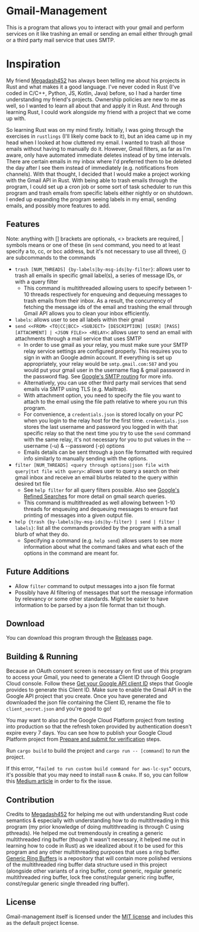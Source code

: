 # Gmail-Management

This is a program that allows you to interact with your gmail and perform services on it like trashing an email or sending an email either through gmail or a third party mail service that uses SMTP.

# Inspiration

My friend [Megadash452](https://github.com/Megadash452) has always been telling me about his projects in Rust and what makes it a good language. I've never coded in Rust (I've coded in C/C++, Python, JS, Kotlin, Java) before, so I had a harder time understanding my friend's projects. Ownership policies are new to me as well, so I wanted to learn all about that and apply it in Rust. And through learning Rust, I could work alongside my friend with a project that we come up with. 

So learning Rust was on my mind firstly. Initially, I was going through the exercises in `rustlings` (I'll likely come back to it), but an idea came up in my head when I looked at how cluttered my email. I wanted to trash all those emails without having to manually do it. However, Gmail filters, as far as I'm aware, only have automated immediate deletes instead of by time intervals. There are certain emails in my inbox where I'd preferred them to be deleted the day after I see them instead of immediately (e.g. notifications from channels). With that thought, I decided that I would make a project working with the Gmail API in Rust. With being able to trash emails through the program, I could set up a cron job or some sort of task scheduler to run this program and trash emails from specific labels either nightly or on shutdown. I ended up expanding the program seeing labels in my email, sending emails, and possibly more features to add.

## Features

Note: anything with [] brackets are optionals, <> brackets are required, | symbols means or one of these (in `send` command, you need to at least specify a to, cc, or bcc address, but it's not necessary to use all three), {} are subcommands to the commands

- `trash [NUM_THREADS] {by-labels|by-msg-ids|by-filter}`: allows user to trash all emails in specific gmail label(s), a series of message IDs, or with a query filter
    - This command is multithreaded allowing users to specify between 1-10 threads respectively for enqueuing and dequeuing messages to trash emails from their inbox. As a result, the concurrency of fetching the message ids of the email and trashing the email through Gmail API allows you to clean your inbox efficiently.
- `labels`: allows user to see all labels within their gmail
- `send <<FROM> <TO|CC|BCC> <SUBJECT> [DESCRIPTION] [USER] [PASS] [ATTACHMENT] | <JSON FILE>> <RELAY>`: allows user to send an email with attachments through a mail service that uses SMTP
    - In order to use gmail as your relay, you must make sure your SMTP relay service settings are configured properly. This requires you to sign in with an Google admin account. If everything is set up appropriately, your relay would be `smtp.gmail.com:587` and you would put your gmail user in the username flag & gmail password in the password flag. See [Google's SMTP routing](https://support.google.com/a/answer/2956491?hl=en) for more info.
    - Alternatively, you can use other third party mail services that send emails via SMTP using TLS (e.g. Mailtrap).
    - With attachment option, you need to specify the file you want to attach to the email using the file path relative to where you run this program. 
    - For convenience, a `credentials.json` is stored locally on your PC when you login to the relay host for the first time. `credentials.json` stores the last username and password you logged in with that specific relay so that the next time you try to use the `send` command with the same relay, it's not necessary for you to put values in the --username (-u) & --password (-p) options
    - Emails details can be sent through a json file formatted with required info similarly to manually sending with the options. 
- `filter [NUM_THREADS] <query through options|json file with query|txt file with query>`: allows user to query a search on their gmail inbox and receive an email blurbs related to the query within desired txt file
    - See `help filter` for all query filters possible. Also see [Google's Refined Searches](https://support.google.com/mail/answer/7190?hl=en) for more detail on gmail search queries.
    - This command is multithreaded as well allowing between 1-10 threads for enqueuing and dequeuing messages to ensure fast printing of messages into a given output file.
- `help {trash {by-labels|by-msg-ids|by-filter} | send | filter | labels}`: list all the commands provided by the program with a small blurb of what they do.
    - Specifying a command (e.g. `help send`) allows users to see more information about what the command takes and what each of the options in the command are meant for.

## Future Additions

- Allow `filter` command to output messages into a json file format
- Possibly have AI filtering of messages that sort the message information by relevancy or some other standards. Might be easier to have information to be parsed by a json file format than txt though.

## Download

You can download this program through the [Releases](https://github.com/asder8215/gmail-management/releases) page.

## Building & Running
Because an OAuth consent screen is necessary on first use of this program to access your Gmail, you need to generate a Client ID through Google Cloud console. Follow these [Get your Google API client ID](https://developers.google.com/identity/gsi/web/guides/get-google-api-clientid) steps that Google provides to generate this Client ID. Make sure to enable the Gmail API in the Google API project that you create. Once you have generated and downloaded the json file containing the Client ID, rename the file to `client_secret.json` and you're good to go! 

You may want to also put the Google Cloud Platform project from testing into production so that the refresh token provided by authentication doesn't expire every 7 days. You can see how to publish your Google Cloud Platform project from [Prepare and submit for verification](https://support.google.com/cloud/answer/13461325?hl=en#:~:text=For%20TV%20&%20Devices%20apps,then%20click%20%E2%80%9CSave%20and%20Continue%E2%80%9D) steps.

Run `cargo build` to build the project and `cargo run -- [command]` to run the project.

If this error, `“failed to run custom build command for aws-lc-sys”` occurs, it's possible that you may need to install `nasm` & `cmake`. If so, you can follow this [Medium article](https://medium.com/@rrnazario/rust-how-to-fix-failed-to-run-custom-build-command-for-aws-lc-sys-on-windows-c3bd2405ac6f) in order to fix the issue.

## Contribution

Credits to [Megadash452](https://github.com/Megadash452) for helping me out with understanding Rust code semantics & especially with understanding how to do multithreading in this program (my prior knowledge of doing multithreading is through C using pthreads). He helped me out tremendously in creating a generic multithreaded ring buffer (though it wasn't necessary, it helped me out in learning how to code in Rust) as we idealized about it to be used for this program and any other multithreading purposes that uses a ring buffer. [Generic Ring Buffers](https://github.com/asder8215/Generic-Ring-Buffer-Data-Structures) is a repository that will contain more polished versions of the multithreaded ring buffer data structure used in this project (alongside other variants of a ring buffer, const generic, regular generic multithreaded ring buffer, lock free const/regular generic ring buffer, const/regular generic single threaded ring buffer). 

## License

Gmail-management itself is licensed under the [MIT license](LICENSE) and includes this as the default project license.